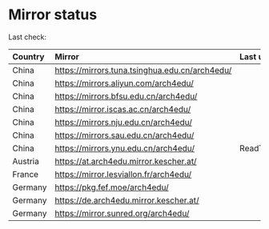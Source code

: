 <script src="./time.js"></script>
# Mirror status
Last check: <script type="text/javascript">localize(1691511775.6241782);</script>

|Country|Mirror|Last update|
|:------|:-----|:----------|
|China|https://mirrors.tuna.tsinghua.edu.cn/arch4edu/|<script type="text/javascript">localize(1691476332);</script>|
|China|https://mirrors.aliyun.com/arch4edu/|<script type="text/javascript">localize(1691389813);</script>|
|China|https://mirrors.bfsu.edu.cn/arch4edu/|<script type="text/javascript">localize(1691476332);</script>|
|China|https://mirror.iscas.ac.cn/arch4edu/|<script type="text/javascript">localize(1691476332);</script>|
|China|https://mirrors.nju.edu.cn/arch4edu/|<script type="text/javascript">localize(1691432974);</script>|
|China|https://mirrors.sau.edu.cn/arch4edu/|<script type="text/javascript">localize(1691476332);</script>|
|China|https://mirrors.ynu.edu.cn/arch4edu/|ReadTimeout|
|Austria|https://at.arch4edu.mirror.kescher.at/|<script type="text/javascript">localize(1691476332);</script>|
|France|https://mirror.lesviallon.fr/arch4edu/|<script type="text/javascript">localize(1689402753);</script>|
|Germany|https://pkg.fef.moe/arch4edu/|<script type="text/javascript">localize(1691476332);</script>|
|Germany|https://de.arch4edu.mirror.kescher.at/|<script type="text/javascript">localize(1691476332);</script>|
|Germany|https://mirror.sunred.org/arch4edu/|<script type="text/javascript">localize(1691476332);</script>|

<script src="./tablefilter/tablefilter.js"></script>
<script src="./table.js"></script>